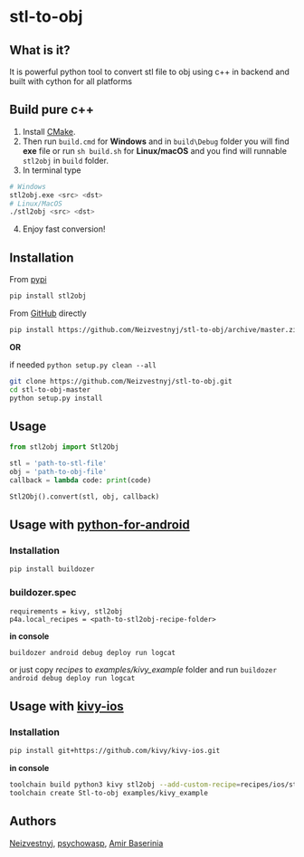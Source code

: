 # stl-to-obj

## What is it?
It is powerful python tool to convert stl file to obj using c++ in backend and built 
with cython for all platforms

## Build pure c++
1) Install [CMake](https://cmake.org/install/).
2) Then run `build.cmd` for **Windows** and in `build\Debug` folder you will find **exe** file
or run `sh build.sh` for **Linux/macOS** and you find will runnable `stl2obj` in `build` folder.
3) In terminal type 
```bash
# Windows
stl2obj.exe <src> <dst>
# Linux/MacOS
./stl2obj <src> <dst>
```
4) Enjoy fast conversion!

## Installation
From [pypi](https://pypi.org/project/stl-obj-convertor/)
```bash
pip install stl2obj
```

From [GitHub](https://github.com) directly
```bash
pip install https://github.com/Neizvestnyj/stl-to-obj/archive/master.zip
```
**OR**

if needed `python setup.py clean --all`
```bash
git clone https://github.com/Neizvestnyj/stl-to-obj.git
cd stl-to-obj-master
python setup.py install
```

## Usage
```py
from stl2obj import Stl2Obj

stl = 'path-to-stl-file'
obj = 'path-to-obj-file'
callback = lambda code: print(code)

Stl2Obj().convert(stl, obj, callback)
```

## Usage with [python-for-android](https://github.com/kivy/python-for-android)
### Installation
```bash
pip install buildozer
```

### buildozer.spec
```
requirements = kivy, stl2obj
p4a.local_recipes = <path-to-stl2obj-recipe-folder>
```

**in console**
```bash
buildozer android debug deploy run logcat
```

or just copy *recipes* to *examples/kivy_example* folder and run `buildozer android debug deploy run logcat`

## Usage with [kivy-ios](https://github.com/kivy/kivy-ios)
### Installation

```bash
pip install git+https://github.com/kivy/kivy-ios.git
```

**in console**
```bash
toolchain build python3 kivy stl2obj --add-custom-recipe=recipes/ios/stl2obj
toolchain create Stl-to-obj examples/kivy_example
```

## Authors

[Neizvestnyj](https://github.com/Neizvestnyj), [psychowasp](https://github.com/psychowasp), [Amir Baserinia](https://github.com/baserinia)